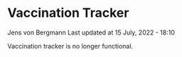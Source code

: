 Vaccination Tracker
================
Jens von Bergmann
Last updated at 15 July, 2022 - 18:10

Vaccination tracker is no longer functional.
